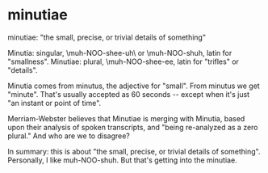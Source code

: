 # minutiae
minutiae: "the small, precise, or trivial details of something"

Minutia: singular, \muh-NOO-shee-uh\ or \muh-NOO-shuh\, latin for "smallness".
Minutiae: plural, \muh-NOO-shee-ee\, latin for "trifles" or "details".

Minutia comes from minutus, the adjective for "small".  From minutus we get "minute".  That's usually accepted as 60 seconds -- except when it's just "an instant or point of time". 

Merriam-Webster believes that Minutiae is merging with Minutia, based upon their analysis of spoken transcripts, and "being re-analyzed as a zero plural."  And who are we to disagree?

In summary: this is about "the small, precise, or trivial details of something".  Personally, I like muh-NOO-shuh.  But that's getting into the minutiae.

